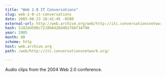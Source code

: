 ```yaml
---
title: "Web 2.0 IT Conversations"
slug: web-2-0-it-conversations
date: 2005-08-23 18:41:45 -0500
external-url: http://web.archive.org/web/http://itc.conversationsnetwork.org/
hash: 5182dd590c7210b8d26d40176bf34798
year: 2005
month: 08
scheme: http
host: web.archive.org
path: /web/http://itc.conversationsnetwork.org/

---
```


Audio clips from the 2004 Web 2.0 conference.
